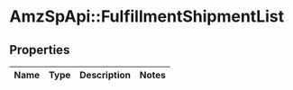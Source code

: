 # AmzSpApi::FulfillmentShipmentList

## Properties
Name | Type | Description | Notes
------------ | ------------- | ------------- | -------------

